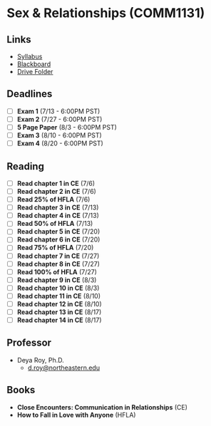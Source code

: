 # Sex & Relationships (COMM1131)

## Links

- [Syllabus](https://northeastern.blackboard.com/bbcswebdav/pid-18977549-dt-content-rid-42425209_1/courses/COMM1131.60384.201860/COMM%201131_Summer%20II%20Syllabus.pdf)
- [Blackboard](https://northeastern.blackboard.com/webapps/blackboard/execute/modulepage/view?course_id=_2553763_1&cmp_tab_id=_453253_1&mode=view)
- [Drive Folder](https://drive.google.com/drive/u/0/folders/1FleCyQgogb6zO6AIMccuTDyu6p3MHISu)

## Deadlines

- [ ] **Exam 1** (7/13 - 6:00PM PST)
- [ ] **Exam 2** (7/27 - 6:00PM PST)
- [ ] **5 Page Paper** (8/3 - 6:00PM PST)
- [ ] **Exam 3** (8/10 - 6:00PM PST)
- [ ] **Exam 4** (8/20 - 6:00PM PST)

## Reading

- [ ] **Read chapter 1 in CE** (7/6)
- [ ] **Read chapter 2 in CE** (7/6)
- [ ] **Read 25% of HFLA** (7/6)
- [ ] **Read chapter 3 in CE** (7/13)
- [ ] **Read chapter 4 in CE** (7/13)
- [ ] **Read 50% of HFLA** (7/13)
- [ ] **Read chapter 5 in CE** (7/20)
- [ ] **Read chapter 6 in CE** (7/20)
- [ ] **Read 75% of HFLA** (7/20)
- [ ] **Read chapter 7 in CE** (7/27)
- [ ] **Read chapter 8 in CE** (7/27)
- [ ] **Read 100% of HFLA** (7/27)
- [ ] **Read chapter 9 in CE** (8/3)
- [ ] **Read chapter 10 in CE** (8/3)
- [ ] **Read chapter 11 in CE** (8/10)
- [ ] **Read chapter 12 in CE** (8/10)
- [ ] **Read chapter 13 in CE** (8/17)
- [ ] **Read chapter 14 in CE** (8/17)

## Professor

- Deya Roy, Ph.D.
  - d.roy@northeastern.edu
  
## Books

- **Close Encounters: Communication in Relationships** (CE)
- **How to Fall in Love with Anyone** (HFLA)
